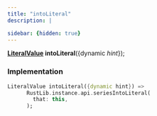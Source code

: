 ```yaml
---
title: "intoLiteral"
description: |

sidebar: {hidden: true}
---
```

<span class="dart-code"><strong>[LiteralValue] intoLiteral</strong>({<span class="nobr">dynamic <i>hint</i></span>});</span>


### Implementation
```dart
LiteralValue intoLiteral({dynamic hint}) =>
      RustLib.instance.api.seriesIntoLiteral(
        that: this,
      );
```

[LiteralValue]: /reference/classes/literalvalue